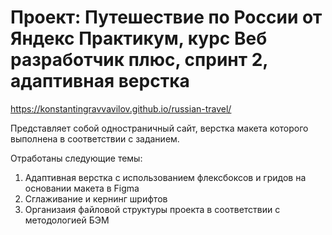# Проект: Путешествие по России от Яндекс Практикум, курс Веб разработчик плюс, спринт 2, адаптивная верстка
https://konstantingravvavilov.github.io/russian-travel/  

Представляет собой одностраничный сайт, верстка макета которого выполнена в соответствии с заданием.

Отработаны следующие темы:

1. Адаптивная верстка с использованием флексбоксов и гридов на основании макета в Figma
2. Сглаживание и кернинг шрифтов
3. Организаия файловой структуры проекта в соответствии с методологией БЭМ
